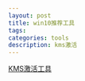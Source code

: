 ```yaml
---
layout: post
title: win10推荐工具
tags:
categories: tools
description: kms激活
---
```


[KMS激活工具](https://kms.library.hk/archives/kms.html)
